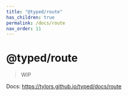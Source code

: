 ```yaml
---
title: "@typed/route"
has_children: true
permalink: /docs/route
nav_order: 11
---
```


# @typed/route

> WIP

Docs: https://tylors.github.io/typed/docs/route


